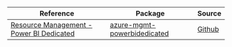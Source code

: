 | Reference | Package | Source |
|---|---|---|
|[Resource Management - Power BI Dedicated](mgmt-powerbidedicated-readme.md)|[azure-mgmt-powerbidedicated](https://pypi.org/project/azure-mgmt-powerbidedicated)|[Github](https://github.com/Azure/azure-sdk-for-python/blob/main/sdk/powerbidedicated/azure-mgmt-powerbidedicated)|

